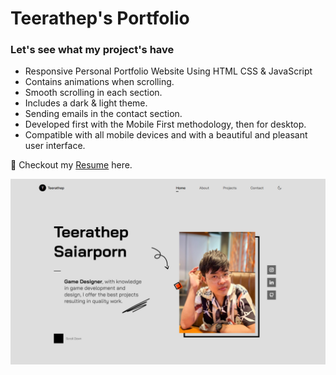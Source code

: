 # Teerathep's Portfolio
### Let's see what my project's have
- Responsive Personal Portfolio Website Using HTML CSS & JavaScript
- Contains animations when scrolling.
- Smooth scrolling in each section.
- Includes a dark & light theme.
- Sending emails in the contact section.
- Developed first with the Mobile First methodology, then for desktop.
- Compatible with all mobile devices and with a beautiful and pleasant user interface.

💙 Checkout my [Resume](https://drive.google.com/file/d/1REfLwbbVhQRIzAPnCdfGDN8-J-jpXaOL/view?usp=drive_link) here.

![preview img](/preview.png)
